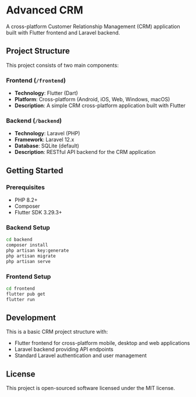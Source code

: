 # Advanced CRM

A cross-platform Customer Relationship Management (CRM) application built with Flutter frontend and Laravel backend.

## Project Structure

This project consists of two main components:

### Frontend (`/frontend`)

- **Technology**: Flutter (Dart)
- **Platform**: Cross-platform (Android, iOS, Web, Windows, macOS)
- **Description**: A simple CRM cross-platform application built with Flutter

### Backend (`/backend`)

- **Technology**: Laravel (PHP)
- **Framework**: Laravel 12.x
- **Database**: SQLite (default)
- **Description**: RESTful API backend for the CRM application

## Getting Started

### Prerequisites

- PHP 8.2+
- Composer
- Flutter SDK 3.29.3+

### Backend Setup

```bash
cd backend
composer install
php artisan key:generate
php artisan migrate
php artisan serve
```

### Frontend Setup

```bash
cd frontend
flutter pub get
flutter run
```

## Development

This is a basic CRM project structure with:

- Flutter frontend for cross-platform mobile, desktop and web applications
- Laravel backend providing API endpoints
- Standard Laravel authentication and user management

## License

This project is open-sourced software licensed under the MIT license.

